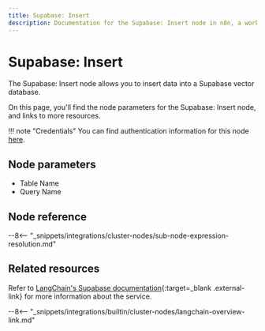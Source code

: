 ```yaml
---
title: Supabase: Insert
description: Documentation for the Supabase: Insert node in n8n, a workflow automation platform. Includes details of operations and configuration, and links to examples and credentials information.
---
```


# Supabase: Insert

The Supabase: Insert node allows you to insert data into a Supabase vector database.

On this page, you'll find the node parameters for the Supabase: Insert node, and links to more resources.

!!! note "Credentials"
    You can find authentication information for this node [here](/integrations/builtin/credentials/supabase/).

<!--
!!! note "Examples and templates"
	For usage examples and templates to help you get started, refer to n8n's [LangChain integrations](https://n8n.io/integrations/langchain/){:target=_blank .external-link} page.
-->
	
## Node parameters

* Table Name
* Query Name

## Node reference

--8<-- "_snippets/integrations/cluster-nodes/sub-node-expression-resolution.md"

## Related resources

<!--
View [example workflows and related content](https://n8n.io/integrations/langchain/){:target=_blank .external-link} on n8n's website.
-->

Refer to [LangChain's Supabase documentation](https://js.langchain.com/docs/modules/data_connection/vectorstores/integrations/supabase){:target=_blank .external-link} for more information about the service.

--8<-- "_snippets/integrations/builtin/cluster-nodes/langchain-overview-link.md"
